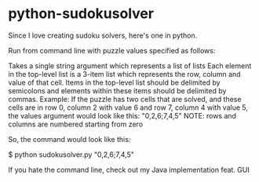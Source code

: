 python-sudokusolver
===================

Since I love creating sudoku solvers, here's one in python.

Run from command line with puzzle values specified as follows:

Takes a single string argument which represents a list of lists
Each element in the top-level list is a 3-item list which represents
the row, column and value of that cell. Items in the top-level list
should be delimited by semicolons and elements within these items should
be delimited by commas.
Example: If the puzzle has two cells that are solved, and these cells are
in row 0, column 2 with value 6 and row 7, column 4 with value 5, the
values argument would look like this: "0,2,6;7,4,5"
NOTE: rows and columns are numbered starting from zero

So, the command would look like this:

  $ python sudokusolver.py "0,2,6;7,4,5"

If you hate the command line, check out my Java implementation feat. GUI
